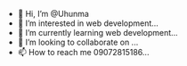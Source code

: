 - 👋 Hi, I’m @Uhunma
- 👀 I’m interested in web development...
- 🌱 I’m currently learning web development...
- 💞️ I’m looking to collaborate on ...
- 📫 How to reach me 09072815186...

<!---
Uhunma/Uhunma is a ✨ special ✨ repository because its `README.md` (this file) appears on your GitHub profile.
You can click the Preview link to take a look at your changes.
--->
